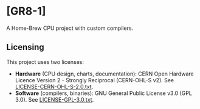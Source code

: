 # [GR8-1]
A Home-Brew CPU project with custom compilers.

## Licensing
This project uses two licenses:
- **Hardware** (CPU design, charts, documentation): CERN Open Hardware Licence Version 2 - Strongly Reciprocal (CERN-OHL-S v2). See [LICENSE-CERN-OHL-S-2.0.txt](LICENSE-CERN-OHL-S-2.0.txt).
- **Software** (compilers, binaries): GNU General Public License v3.0 (GPL 3.0). See [LICENSE-GPL-3.0.txt](LICENSE-GPL-3.0.txt).
